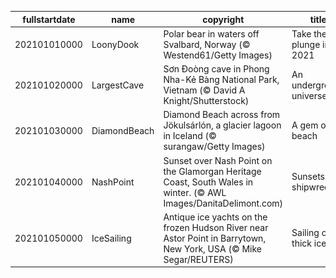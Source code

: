 |fullstartdate|name|copyright|title|image|
|--|--|--|--|--|
202101010000|LoonyDook|Polar bear in waters off Svalbard, Norway (© Westend61/Getty Images)|Take the plunge into 2021|![](/en-GB/2021/01/202101010000LoonyDook.jpg)|
202101020000|LargestCave|Sơn Đoòng cave in Phong Nha-Kẻ Bàng National Park, Vietnam (© David A Knight/Shutterstock)|An underground universe|![](/en-GB/2021/01/202101020000LargestCave.jpg)|
202101030000|DiamondBeach|Diamond Beach across from Jökulsárlón, a glacier lagoon in Iceland (© surangaw/Getty Images)|A gem of a beach|![](/en-GB/2021/01/202101030000DiamondBeach.jpg)|
202101040000|NashPoint|Sunset over Nash Point on the Glamorgan Heritage Coast, South Wales in winter. (© AWL Images/DanitaDelimont.com)|Sunsets and shipwrecks|![](/en-GB/2021/01/202101040000NashPoint.jpg)|
202101050000|IceSailing|Antique ice yachts on the frozen Hudson River near Astor Point in Barrytown, New York, USA (© Mike Segar/REUTERS)|Sailing on thick ice|![](/en-GB/2021/01/202101050000IceSailing.jpg)|
